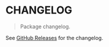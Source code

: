 # CHANGELOG

> Package changelog.

See [GitHub Releases](https://github.com/stdlib-js/complex-imagf/releases) for the changelog.